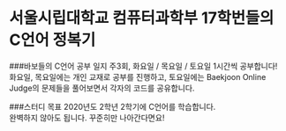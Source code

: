 # 서울시립대학교 컴퓨터과학부 17학번들의 C언어 정복기

###바보들의 C언어 공부 일지
주3회, 화요일 / 목요일 / 토요일 1시간씩 공부합니다!<br>
화요일, 목요일에는 개인 교재로 공부를 진행하고, 토요일에는 Baekjoon Online Judge의 문제들을 풀어보면서 각자의 코드를 공유합니다.<br>

###스터디 목표
2020년도 2학년 2학기에 C언어를 학습합니다.<br>
완벽하지 않아도 됩니다. 꾸준히만 나아간다면요!<br>
